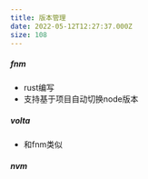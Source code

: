 ```yaml
---
title: 版本管理
date: 2022-05-12T12:27:37.000Z
size: 108
---
```

##### fnm

- rust编写
- 支持基于项目自动切换node版本

##### volta

- 和fnm类似

##### nvm

